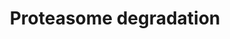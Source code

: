 ---
annotations:
- type: Pathway Ontology
  value: ubiquitin/proteasome degradation pathway
authors:
- Nsalomonis
- MaintBot
- Ddigles
- Egonw
- Eweitz
- Ziska
description: ''
last-edited: 2021-05-27
organisms:
- Caenorhabditis elegans
redirect_from:
- /index.php/Pathway:WP470
- /instance/WP470
schema-jsonld:
- '@context': https://schema.org/
  '@id': https://wikipathways.github.io/pathways/WP470.html
  '@type': Dataset
  creator:
    '@type': Organization
    name: WikiPathways
  description: ''
  keywords:
  - rpn-5
  - ATPase
  - rpn-6
  - rpn-10
  - R08C7.3
  - HLA-G
  - HLA-B
  - rpt-4
  - rpn-12
  - glycotransferase
  - PSME2
  - C44B7.1
  - endopeptidase
  - Y66D12A.9
  - let-70
  - M01A10.3
  - UBE2D1
  - rpt-6
  - PSMB10
  - Peptidase
  - pas-1
  - pbs-5
  - rpn-9
  - HLA-H
  - HLA-E
  - rpn-8
  - HIST1H2AB
  - PSMB8
  - protease
  - ubq-1
  - HLA-J
  - UBE2D2
  - NEDD4
  - pas-5
  - peptidase
  - HLA-C
  - HLA-F
  - rpt-1
  - rpn-3
  - pbs-1
  - PSMB4
  - PSME1
  - PSMB9
  - uba-1
  - UBE1L
  - rpn-7
  - PSMB7
  - F40G9.1
  - HLA-A
  - UBE2B
  - pas-7
  - rpn-1
  - PSMD1
  - rpt-3
  - pas-4
  - his-35
  - IFNG
  - pbs-6
  - pas-2
  - PSMD5
  license: CC0
  name: Proteasome degradation
seo: CreativeWork
title: Proteasome degradation
wpid: WP470
---